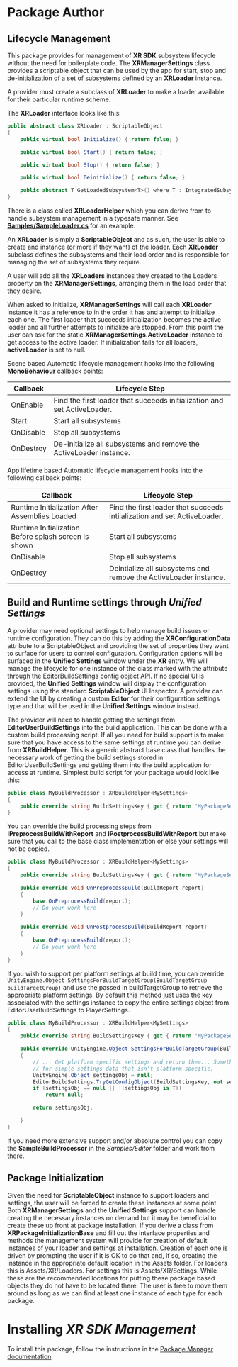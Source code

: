 # Package Author

## Lifecycle Management

This package provides for management of **XR SDK** subsystem lifecycle without the need for boilerplate code. The **XRManagerSettings** class provides a scriptable object that can be used by the app for start, stop and de-initialization of a set of subsystems defined by an **XRLoader** instance.

A provider must create a subclass of **XRLoader** to make a loader available for their particular runtime scheme.

The **XRLoader** interface looks like this:

```csharp
public abstract class XRLoader : ScriptableObject
{
    public virtual bool Initialize() { return false; }

    public virtual bool Start() { return false; }

    public virtual bool Stop() { return false; }

    public virtual bool Deinitialize() { return false; }

    public abstract T GetLoadedSubsystem<T>() where T : IntegratedSubsystem;
}
```

There is a class called **XRLoaderHelper** which you can derive from to handle subsystem management in a typesafe manner.  See **[Samples/SampleLoader.cs](/Samples/SampleLoader.cs)** for an example.

An **XRLoader** is simply a **ScriptableObject** and as such, the user is able to create and instance (or more if they want) of the loader. Each **XRLoader** subclass defines the subsystems and their load order and is responsible for managing the set of subsystems they require.

A user will add all the **XRLoaders** instances they created to the Loaders property on the **XRManagerSettings**, arranging them in the load order that they desire.

When asked to initialize, **XRManagerSettings** will call each **XRLoader** instance it has a reference to in the order it has and attempt to initialize each one. The first loader that succeeds initialization becomes the active loader and all further attempts to initialize are stopped. From this point the user can ask for the static **XRManagerSettings.ActiveLoader** instance to get access to the active loader. If initialization fails for all loaders, **activeLoader** is set to null.

Scene based Automatic lifecycle management hooks into the following **MonoBehaviour** callback points:

|Callback|Lifecycle Step|
|---|---|
|OnEnable|Find the first loader that succeeds initialization and set ActiveLoader.|
|Start|Start all subsystems|
|OnDisable|Stop all subsystems|
|OnDestroy|De-initialize all subsystems and remove the ActiveLoader instance.|

App lifetime based Automatic lifecycle management hooks into the following callback points:

|Callback|Lifecycle Step|
|---|---|
|Runtime Initialization After Assemblies Loaded|Find the first loader that succeeds intiialization and set ActiveLoader.|
|Runtime Initialization Before splash screen is shown|Start all subsystems|
|OnDisable|Stop all subsystems|
|OnDestroy|Deintialize all subsystems and remove the ActiveLoader instance.|

## Build and Runtime settings through *Unified Settings*

A provider may need optional settings to help manage build issues or runtime configuration. They can do this by adding the **XRConfigurationData** attribute to a ScriptableObject and providing the set of properties they want to surface for users to control configuration. Configuration options will be surfaced in the **Unified Settings** window under the **XR** entry. We will manage the lifecycle for one instance of the class marked with the attribute through the EditorBuildSettings config object API. If no special UI is provided, the **Unified Settings** window will display the configuration settings using the standard **ScriptableObject** UI Inspector. A provider can extend the UI by creating a custom **Editor** for their configuration settings type and that will be used in the **Unified Settings** window instead. 

The provider will need to handle getting the settings from **EditorUserBuildSettings** into the build application. This can be done with a custom build processing script. If all you need for build support is to make sure that you have access to the same settings at runtime you can derive from **XRBuildHelper<T>**. This is a generic abstract base class that handles the necessary work of getting the build settings stored in EditorUserBuildSettings and getting them into the build application for access at runtime. Simplest build script for your package would look like this:

```csharp
public class MyBuildProcessor : XRBuildHelper<MySettings> 
{
    public override string BuildSettingsKey { get { return "MyPackageSettingsKey"; } }
}
```

You can override the build processing steps from **IPreprocessBuildWithReport** and **IPostprocessBuildWithReport** but make sure that you call to the base class implementation or else your settings will not be copied.

```csharp
public class MyBuildProcessor : XRBuildHelper<MySettings> 
{ 
    public override string BuildSettingsKey { get { return "MyPackageSettingsKey"; } }

    public override void OnPreprocessBuild(BuildReport report)
    {
        base.OnPreprocessBuild(report);
        // Do your work here
    }

    public override void OnPostprocessBuild(BuildReport report)
    {
        base.OnPreprocessBuild(report);
        // Do your work here
    }
}
```

If you wish to support per platform settings at build time, you can override `UnityEngine.Object SettingsForBuildTargetGroup(BuildTargetGroup buildTargetGroup)` and use the passed in buildTargetGroup to retrieve the appropriate platform settings. By default this method just uses the key associated with the settings instance to copy the entire settings object from EditorUserBuildSettings to PlayerSettings.

```csharp
public class MyBuildProcessor : XRBuildHelper<MySettings> 
{ 
    public override string BuildSettingsKey { get { return "MyPackageSettingsKey"; } }

    public override UnityEngine.Object SettingsForBuildTargetGroup(BuildTargetGroup buildTargetGroup)
    {
        // ... Get platform specific settings and return them... Something like the following
        // for simple settings data that isn't platform specific.
        UnityEngine.Object settingsObj = null;
        EditorBuildSettings.TryGetConfigObject(BuildSettingsKey, out settingsObj);
        if (settingsObj == null || !(settingsObj is T))
            return null;

        return settingsObj;

    }
}
```

If you need more extensive support and/or absolute control you can copy the **SampleBuildProcessor** in the _Samples/Editor_ folder and work from there.

## Package Initialization

Given the need for **ScriptableObject** instance to support loaders and settings, the user will be forced to create these instances at some point. Both **XRManagerSettings** and the **Unified Settings** support can handle creating the necessary instances on demand but it may be beneficial to create these up front at package installation. If you derive a class from **XRPackageInitializationBase** and fill out the interface properties and methods the management system will provide for creation of default instances of your loader and settings at installation. Creation of each one is driven by prompting the user if it is OK to do that and, if so, creating the instance in the appropriate default location in the Assets folder. For loaders this is Assets/XR/Loaders. For settings this is Assets/XR/Settings. While these are the recommended locations for putting these package based objects they do not have to be located there. The user is free to move them around as long as we can find at least one instance of each type for each package.

# Installing *XR SDK Management*

To install this package, follow the instructions in the [Package Manager documentation](https://docs.unity3d.com/Packages/com.unity.package-manager-ui@latest/index.html).
